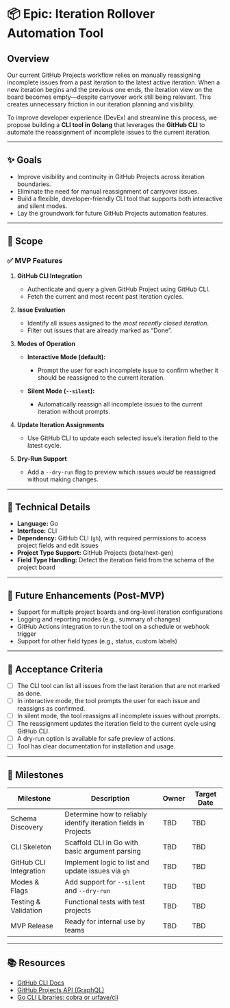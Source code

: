 # 📦 Epic: Iteration Rollover Automation Tool

## Overview

Our current GitHub Projects workflow relies on manually reassigning incomplete issues from a past iteration to the latest active iteration. When a new iteration begins and the previous one ends, the iteration view on the board becomes empty—despite carryover work still being relevant. This creates unnecessary friction in our iteration planning and visibility.

To improve developer experience (DevEx) and streamline this process, we propose building a **CLI tool in Golang** that leverages the **GitHub CLI** to automate the reassignment of incomplete issues to the current iteration.

---

## ✨ Goals

* Improve visibility and continuity in GitHub Projects across iteration boundaries.
* Eliminate the need for manual reassignment of carryover issues.
* Build a flexible, developer-friendly CLI tool that supports both interactive and silent modes.
* Lay the groundwork for future GitHub Projects automation features.

---

## 🧩 Scope

### ✅ MVP Features

1. **GitHub CLI Integration**

   * Authenticate and query a given GitHub Project using GitHub CLI.
   * Fetch the current and most recent past iteration cycles.

2. **Issue Evaluation**

   * Identify all issues assigned to the *most recently closed iteration*.
   * Filter out issues that are already marked as “Done”.

3. **Modes of Operation**

   * **Interactive Mode (default):**

     * Prompt the user for each incomplete issue to confirm whether it should be reassigned to the current iteration.
   * **Silent Mode (`--silent`):**

     * Automatically reassign all incomplete issues to the current iteration without prompts.

4. **Update Iteration Assignments**

   * Use GitHub CLI to update each selected issue’s iteration field to the latest cycle.

5. **Dry-Run Support**

   * Add a `--dry-run` flag to preview which issues *would* be reassigned without making changes.

---

## 📐 Technical Details

* **Language:** Go
* **Interface:** CLI
* **Dependency:** GitHub CLI (`gh`), with required permissions to access project fields and edit issues
* **Project Type Support:** GitHub Projects (beta/next-gen)
* **Field Type Handling:** Detect the iteration field from the schema of the project board

---

## 🚀 Future Enhancements (Post-MVP)

* Support for multiple project boards and org-level iteration configurations
* Logging and reporting modes (e.g., summary of changes)
* GitHub Actions integration to run the tool on a schedule or webhook trigger
* Support for other field types (e.g., status, custom labels)

---

## 🧪 Acceptance Criteria

* [ ] The CLI tool can list all issues from the last iteration that are not marked as done.
* [ ] In interactive mode, the tool prompts the user for each issue and reassigns as confirmed.
* [ ] In silent mode, the tool reassigns all incomplete issues without prompts.
* [ ] The reassignment updates the iteration field to the current cycle using GitHub CLI.
* [ ] A dry-run option is available for safe preview of actions.
* [ ] Tool has clear documentation for installation and usage.

---

## 🏁 Milestones

| Milestone              | Description                                                     | Owner | Target Date |
| ---------------------- | --------------------------------------------------------------- | ----- | ----------- |
| Schema Discovery       | Determine how to reliably identify iteration fields in Projects | TBD   | TBD         |
| CLI Skeleton           | Scaffold CLI in Go with basic argument parsing                  | TBD   | TBD         |
| GitHub CLI Integration | Implement logic to list and update issues via `gh`              | TBD   | TBD         |
| Modes & Flags          | Add support for `--silent` and `--dry-run`                      | TBD   | TBD         |
| Testing & Validation   | Functional tests with test projects                             | TBD   | TBD         |
| MVP Release            | Ready for internal use by teams                                 | TBD   | TBD         |

---

## 📚 Resources

* [GitHub CLI Docs](https://cli.github.com/manual/)
* [GitHub Projects API (GraphQL)](https://docs.github.com/en/graphql/overview/explorer)
* [Go CLI Libraries: cobra or urfave/cli](https://github.com/spf13/cobra)

